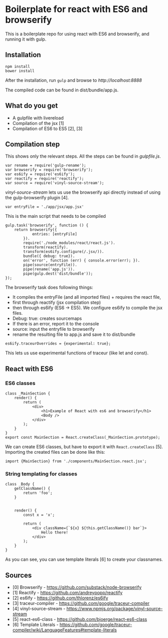 # Boilerplate for react with ES6 and browserify

This is a boilerplate repo for using react with ES6 and browserify, and running it with gulp.

## Installation


```
npm install
bower install
```

After the installation, run `gulp` and browse to _http://localhost:8888_

The compiled code can be found in dist/bundle/app.js.

## What do you get

* A gulpfile with livereload
* Compilation of the jsx [1]
* Compilation of ES6 to ES5 [2], [3]

## Compilation step

This shows only the relevant steps. All the steps can be found in _gulpfile.js_.

```
var rename = require('gulp-rename');
var browserify = require('browserify');
var es6ify = require('es6ify');
var reactify = require('reactify');
var source = require('vinyl-source-stream');
```

_vinyl-source-stream_ lets us use the browserify api directly instead of using the gulp-browserify plugin [4].

```
var entryFile = './app/jsx/app.jsx'
```

This is the main script that needs to be compiled

```
gulp.task('browserify', function () {
    return browserify({
            entries: [entryFile]
        }).
        require('./node_modules/react/react.js').
        transform(reactify).
        transform(es6ify.configure(/.jsx/)).
        bundle({ debug: true}).
        on('error', function (err) { console.error(err); }).
        pipe(source(entryFile)).
        pipe(rename('app.js')).
        pipe(gulp.dest('dist/bundle'));
});

```

The browserify task does following things:

* It compiles the entryFile (and all imported files) + requires the react file,
* first through reactify (jsx compilation step)
* then through es6ify (ES6 -> ES5). We configure es6ify to compile the jsx files.
* Debug: true: creates sourcemaps
* If there is an error, report it to the console
* source: input the entryfile to browserify
* rename the resulting file to app.js and save it to dist/bundle


```
es6ify.traceurOverrides = {experimental: true};
```

This lets us use experimental functions of traceur (like let and const).

## React with ES6

### ES6 classes

```
class _MainSection {
    render() {
        return (
            <div>
                <h1>Example of React with es6 and browserify</h1>
                <Body />
            </div>
        );
    }
}
export const MainSection = React.createClass(_MainSection.prototype);
```

We can create ES6 classes, but have to export it with `React.createClass` [5]. Importing the created files can be done like this:

```
import {MainSection} from './components/MainSection.react.jsx';
```

### String templating for classes

```
class _Body {
    getClassName() {
        return 'foo';
    }


    render() {
        const x = 'x';

        return (
            <div className={`${x} ${this.getClassName()} bar`}>
                Hello there!
            </div>
        );
    }
}
```

As you can see, you can use template literals [6] to create your classnames.


## Sources

* [0] Browserify - https://github.com/substack/node-browserify
* [1] Reactify - https://github.com/andreypopp/reactify
* [2] es6ify - https://github.com/thlorenz/es6ify
* [3] traceur-compiler - https://github.com/google/traceur-compiler
* [4] vinyl-source-stream - https://www.npmjs.org/package/vinyl-source-stream
* [5] react-es6-class - https://github.com/bjoerge/react-es6-class
* [6] Template Literals - https://github.com/google/traceur-compiler/wiki/LanguageFeatures#template-literals